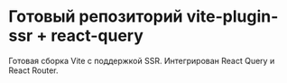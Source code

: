 # Готовый репозиторий vite-plugin-ssr + react-query

Готовая сборка Vite c поддержкой SSR. Интегрирован React Query и React Router.